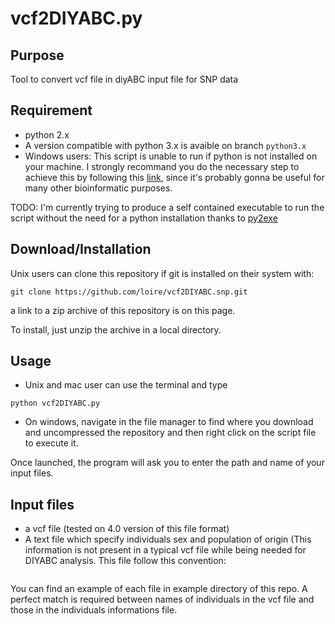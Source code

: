 # vcf2DIYABC.py

Purpose
-------

Tool to convert vcf file in diyABC input file for SNP data

Requirement
-----------
* python 2.x
* A version compatible with python 3.x is avaible on branch `python3.x`
* Windows users: This script is unable to run if python is not installed on your machine. 
I strongly recommand you do the necessary step to achieve this by following this [link](http://docs.python-guide.org/en/latest/starting/install/win/), since it's probably gonna be useful for many other bioinformatic purposes. 

TODO: I'm currently trying to produce a self contained executable to run the script without the need for a python installation thanks to [py2exe](http://www.py2exe.org/)

Download/Installation
---------------------
Unix users can clone this repository if git is installed on their system with: 

`git clone https://github.com/loire/vcf2DIYABC.snp.git`

a link to a zip archive of this repository is on this page. 

To install, just unzip the archive in a local directory.


Usage
-----
* Unix and mac user can use the terminal and type
```
python vcf2DIYABC.py
```

* On windows, navigate in the file manager to find where you download and uncompressed the repository and then right click on the script file to execute it. 


Once launched, the program will ask you to enter the path and name of your input files.

Input files 
-----------
* a vcf file (tested on 4.0 version of this file format)
* A text file which specify individuals sex and population of origin (This information is not present in a typical vcf file while being needed for DIYABC analysis. This file follow this convention:
```

```



You can find an example of each file in example directory of this repo. A perfect match is required between names of individuals in the vcf file and those in the individuals informations file. 
